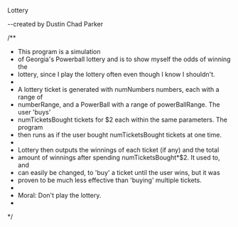 Lottery

--created by Dustin Chad Parker

/**
 * This program is a simulation
 * of Georgia's Powerball lottery and is to show myself the odds of winning the
 * lottery, since I play the lottery often even though I know I shouldn't.
 *
 * A lottery ticket is generated with numNumbers numbers, each with a range of
 * numberRange, and a PowerBall with a range of powerBallRange. The user 'buys' 
 * numTicketsBought tickets for $2 each within the same parameters. The program 
 * then runs as if the user bought numTicketsBought tickets at one time. 
 * 
 * Lottery then outputs the winnings of each ticket (if any) and the total 
 * amount of winnings after spending numTicketsBought*$2. It used to, and 
 * can easily be changed, to 'buy' a ticket until the user wins, but it was
 * proven to be much less effective than 'buying' multiple tickets.
 * 
 * Moral: Don't play the lottery.
 * 
 */